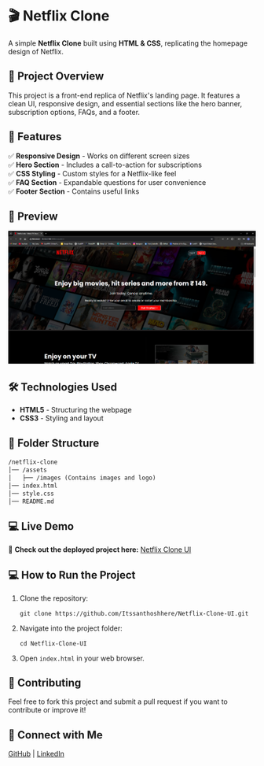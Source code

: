 # 🎬 Netflix Clone

A simple **Netflix Clone** built using **HTML & CSS**, replicating the homepage design of Netflix.

## 🚀 Project Overview
This project is a front-end replica of Netflix's landing page. It features a clean UI, responsive design, and essential sections like the hero banner, subscription options, FAQs, and a footer.

## 🌟 Features
✅ **Responsive Design** - Works on different screen sizes  
✅ **Hero Section** - Includes a call-to-action for subscriptions  
✅ **CSS Styling** - Custom styles for a Netflix-like feel  
✅ **FAQ Section** - Expandable questions for user convenience  
✅ **Footer Section** - Contains useful links  

## 📸 Preview
![Netflix Clone Preview](assets/images/preview.png)

## 🛠️ Technologies Used
- **HTML5** - Structuring the webpage  
- **CSS3** - Styling and layout  

## 📂 Folder Structure
```
/netflix-clone  
│── /assets  
│   ├── /images (Contains images and logo)  
│── index.html  
│── style.css  
│── README.md  
```

## 💻 Live Demo  
🔗 **Check out the deployed project here:** [Netflix Clone UI](https://movie-streamer-clone-ui.vercel.app/)

## 💻 How to Run the Project
1. Clone the repository:  
   ```
   git clone https://github.com/Itssanthoshhere/Netflix-Clone-UI.git
   ```
2. Navigate into the project folder:  
   ```
   cd Netflix-Clone-UI
   ```
3. Open `index.html` in your web browser.  

## 🤝 Contributing
Feel free to fork this project and submit a pull request if you want to contribute or improve it!

## 📩 Connect with Me
[GitHub](https://github.com/Itssanthoshhere) | [LinkedIn](https://linkedin.com/in/thesanthoshvs)
